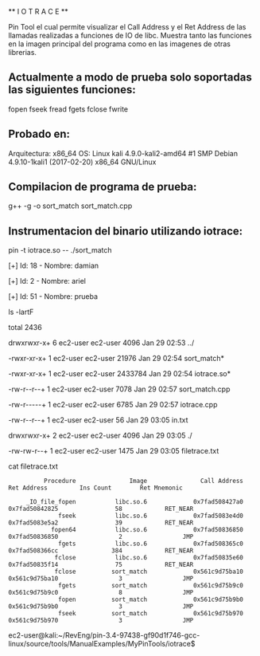 ** I O T R A C E **

Pin Tool el cual permite visualizar el Call Address y el Ret Address de las llamadas realizadas a funciones de IO de libc.
Muestra tanto las funciones en la imagen principal del programa como en las imagenes de otras librerias.

Actualmente a modo de prueba solo soportadas las siguientes funciones:
----------------------------------------------------------------------
fopen
fseek
fread
fgets
fclose
fwrite


Probado en:
-----------
Arquitectura: x86_64
OS: Linux kali 4.9.0-kali2-amd64 #1 SMP Debian 4.9.10-1kali1 (2017-02-20) x86_64 GNU/Linux


Compilacion de programa de prueba:
----------------------------------

g++ -g -o sort_match sort_match.cpp


Instrumentacion del binario utilizando iotrace:
-----------------------------------------------

pin -t iotrace.so -- ./sort_match

[+] Id: 18 - Nombre: damian

[+] Id: 2 - Nombre: ariel

[+] Id: 51 - Nombre: prueba



ls -lartF

total 2436

drwxrwxr-x+ 6 ec2-user ec2-user    4096 Jan 29 02:53 ../

-rwxr-xr-x+ 1 ec2-user ec2-user   21976 Jan 29 02:54 sort_match*

-rwxr-xr-x+ 1 ec2-user ec2-user 2433784 Jan 29 02:54 iotrace.so*

-rw-r--r--+ 1 ec2-user ec2-user    7078 Jan 29 02:57 sort_match.cpp

-rw-r-----+ 1 ec2-user ec2-user    6785 Jan 29 02:57 iotrace.cpp

-rw-r--r--+ 1 ec2-user ec2-user      56 Jan 29 03:05 in.txt

drwxrwxr-x+ 2 ec2-user ec2-user    4096 Jan 29 03:05 ./

-rw-rw-r--+ 1 ec2-user ec2-user    1475 Jan 29 03:05 filetrace.txt



cat filetrace.txt 

              Procedure               Image               Call Address              Ret Address         Ins Count        Ret Mnemonic

         _IO_file_fopen           libc.so.6             0x7fad508427a0           0x7fad50842825                58            RET_NEAR
                  fseek           libc.so.6             0x7fad5083e4d0           0x7fad5083e5a2                39            RET_NEAR
                fopen64           libc.so.6             0x7fad50836850           0x7fad50836850                 2                 JMP
                  fgets           libc.so.6             0x7fad508365c0           0x7fad508366cc               384            RET_NEAR
                 fclose           libc.so.6             0x7fad50835e60           0x7fad50835f14                75            RET_NEAR
                 fclose          sort_match             0x561c9d75ba10           0x561c9d75ba10                 3                 JMP
                  fgets          sort_match             0x561c9d75b9c0           0x561c9d75b9c0                 8                 JMP
                  fopen          sort_match             0x561c9d75b9b0           0x561c9d75b9b0                 3                 JMP
                  fseek          sort_match             0x561c9d75b970           0x561c9d75b970                 3                 JMP
ec2-user@kali:~/RevEng/pin-3.4-97438-gf90d1f746-gcc-linux/source/tools/ManualExamples/MyPinTools/iotrace$ 

